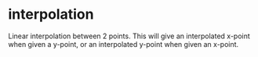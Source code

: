 # interpolation
Linear interpolation between 2 points. This will give an interpolated x-point when given a y-point, or an interpolated y-point when given an x-point.
